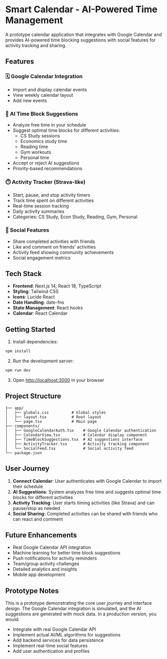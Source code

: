 # Smart Calendar - AI-Powered Time Management

A prototype calendar application that integrates with Google Calendar and provides AI-powered time blocking suggestions with social features for activity tracking and sharing.

## Features

### 🗓️ Google Calendar Integration
- Import and display calendar events
- View weekly calendar layout
- Add new events

### 🧠 AI Time Block Suggestions
- Analyze free time in your schedule
- Suggest optimal time blocks for different activities:
  - CS Study sessions
  - Economics study time
  - Reading time
  - Gym workouts
  - Personal time
- Accept or reject AI suggestions
- Priority-based recommendations

### ⏱️ Activity Tracker (Strava-like)
- Start, pause, and stop activity timers
- Track time spent on different activities
- Real-time session tracking
- Daily activity summaries
- Categories: CS Study, Econ Study, Reading, Gym, Personal

### 👥 Social Features
- Share completed activities with friends
- Like and comment on friends' activities
- Activity feed showing community achievements
- Social engagement metrics

## Tech Stack

- **Frontend**: Next.js 14, React 18, TypeScript
- **Styling**: Tailwind CSS
- **Icons**: Lucide React
- **Date Handling**: date-fns
- **State Management**: React hooks
- **Calendar**: React Calendar

## Getting Started

1. Install dependencies:
```bash
npm install
```

2. Run the development server:
```bash
npm run dev
```

3. Open [http://localhost:3000](http://localhost:3000) in your browser

## Project Structure

```
├── app/
│   ├── globals.css          # Global styles
│   ├── layout.tsx           # Root layout
│   └── page.tsx             # Main page
├── components/
│   ├── GoogleCalendarAuth.tsx    # Google Calendar authentication
│   ├── CalendarView.tsx          # Calendar display component
│   ├── TimeBlockSuggestions.tsx  # AI suggestions interface
│   ├── ActivityTracker.tsx       # Activity tracking component
│   └── SocialFeed.tsx            # Social activity feed
└── package.json
```

## User Journey

1. **Connect Calendar**: User authenticates with Google Calendar to import their schedule
2. **AI Suggestions**: System analyzes free time and suggests optimal time blocks for different activities
3. **Activity Tracking**: User starts timing activities (like Strava) and can pause/stop as needed
4. **Social Sharing**: Completed activities can be shared with friends who can react and comment

## Future Enhancements

- Real Google Calendar API integration
- Machine learning for better time block suggestions
- Push notifications for activity reminders
- Team/group activity challenges
- Detailed analytics and insights
- Mobile app development

## Prototype Notes

This is a prototype demonstrating the core user journey and interface design. The Google Calendar integration is simulated, and the AI suggestions are generated with mock data. In a production version, you would:

- Integrate with real Google Calendar API
- Implement actual AI/ML algorithms for suggestions
- Add backend services for data persistence
- Implement real-time social features
- Add user authentication and profiles
